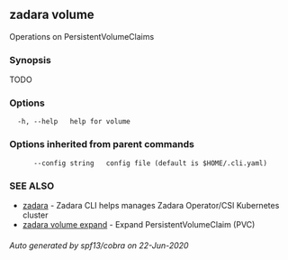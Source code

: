 ## zadara volume

Operations on PersistentVolumeClaims

### Synopsis

TODO

### Options

```
  -h, --help   help for volume
```

### Options inherited from parent commands

```
      --config string   config file (default is $HOME/.cli.yaml)
```

### SEE ALSO

* [zadara](README.md)	 - Zadara CLI helps manages Zadara Operator/CSI Kubernetes cluster
* [zadara volume expand](zadara_volume_expand.md)	 - Expand PersistentVolumeClaim (PVC)

###### Auto generated by spf13/cobra on 22-Jun-2020

